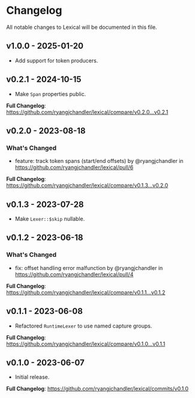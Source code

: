 # Changelog

All notable changes to Lexical will be documented in this file.

## v1.0.0 - 2025-01-20

* Add support for token producers.

## v0.2.1 - 2024-10-15

* Make `Span` properties public.

**Full Changelog**: https://github.com/ryangjchandler/lexical/compare/v0.2.0...v0.2.1

## v0.2.0 - 2023-08-18

### What's Changed

- feature: track token spans (start/end offsets) by @ryangjchandler in https://github.com/ryangjchandler/lexical/pull/6

**Full Changelog**: https://github.com/ryangjchandler/lexical/compare/v0.1.3...v0.2.0

## v0.1.3 - 2023-07-28

- Make `Lexer::$skip` nullable.

## v0.1.2 - 2023-06-18

### What's Changed

- fix: offset handling error malfunction by @ryangjchandler in https://github.com/ryangjchandler/lexical/pull/4

**Full Changelog**: https://github.com/ryangjchandler/lexical/compare/v0.1.1...v0.1.2

## v0.1.1 - 2023-06-08

- Refactored `RuntimeLexer` to use named capture groups.

**Full Changelog**: https://github.com/ryangjchandler/lexical/compare/v0.1.0...v0.1.1

## v0.1.0 - 2023-06-07

- Initial release.

**Full Changelog**: https://github.com/ryangjchandler/lexical/commits/v0.1.0
